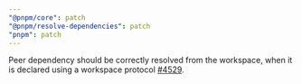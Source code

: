 ```yaml
---
"@pnpm/core": patch
"@pnpm/resolve-dependencies": patch
"pnpm": patch
---
```


Peer dependency should be correctly resolved from the workspace, when it is declared using a workspace protocol [#4529](https://github.com/pnpm/pnpm/issues/4529).
